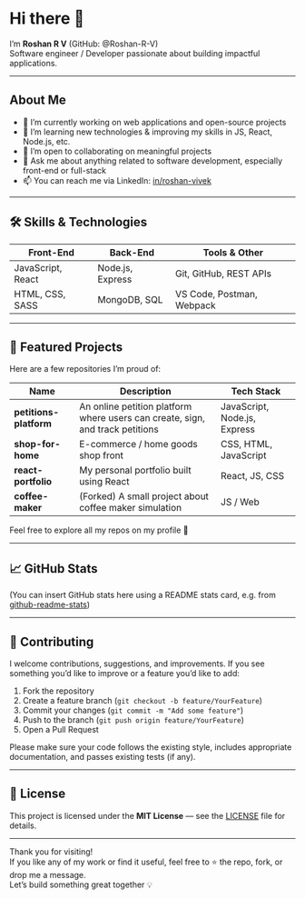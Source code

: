 # Hi there 👋  
I’m **Roshan R V** (GitHub: @Roshan-R-V)  
Software engineer / Developer passionate about building impactful applications.

---

## About Me

- 🔭 I’m currently working on web applications and open-source projects  
- 🌱 I’m learning new technologies & improving my skills in JS, React, Node.js, etc.  
- 👯 I’m open to collaborating on meaningful projects  
- 💬 Ask me about anything related to software development, especially front-end or full-stack  
- 📫 You can reach me via LinkedIn: [in/roshan-vivek](https://www.linkedin.com/in/roshan-vivek)

---

## 🛠️ Skills & Technologies

| Front-End        | Back-End       | Tools & Other |
|------------------|----------------|----------------|
| JavaScript, React | Node.js, Express | Git, GitHub, REST APIs |
| HTML, CSS, SASS   | MongoDB, SQL     | VS Code, Postman, Webpack |

---

## 📂 Featured Projects

Here are a few repositories I’m proud of:

| Name | Description | Tech Stack |
|------|-------------|------------|
| **petitions-platform** | An online petition platform where users can create, sign, and track petitions | JavaScript, Node.js, Express |
| **shop-for-home** | E-commerce / home goods shop front | CSS, HTML, JavaScript |
| **react-portfolio** | My personal portfolio built using React | React, JS, CSS |
| **coffee-maker** | (Forked) A small project about coffee maker simulation | JS / Web |

Feel free to explore all my repos on my profile 🔎

---

## 📈 GitHub Stats

(You can insert GitHub stats here using a README stats card, e.g. from [github-readme-stats](https://github.com/anuraghazra/github-readme-stats))

---

## 🤝 Contributing

I welcome contributions, suggestions, and improvements. If you see something you’d like to improve or a feature you’d like to add:

1. Fork the repository  
2. Create a feature branch (`git checkout -b feature/YourFeature`)  
3. Commit your changes (`git commit -m "Add some feature"`)  
4. Push to the branch (`git push origin feature/YourFeature`)  
5. Open a Pull Request  

Please make sure your code follows the existing style, includes appropriate documentation, and passes existing tests (if any).

---

## 📄 License

This project is licensed under the **MIT License** — see the [LICENSE](LICENSE) file for details.

---

Thank you for visiting!  
If you like any of my work or find it useful, feel free to ⭐ the repo, fork, or drop me a message.  
Let’s build something great together 💡  
